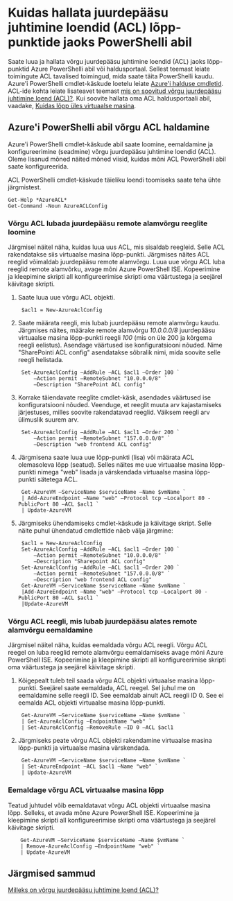 <properties
   pageTitle="Kuidas hallata juurdepääsu juhtimine loendid (ACL) lõpp-punktide jaoks PowerShelli abil"
   description="Saate teada, kuidas hallata ACL PowerShelli abil"
   services="virtual-network"
   documentationCenter="na"
   authors="jimdial"
   manager="carmonm"
   editor="tysonn" />
<tags
   ms.service="virtual-network"
   ms.devlang="na"
   ms.topic="article"
   ms.tgt_pltfrm="na"
   ms.workload="infrastructure-services"
   ms.date="03/15/2016"
   ms.author="jdial" />

# <a name="how-to-manage-access-control-lists-acls-for-endpoints-by-using-powershell"></a>Kuidas hallata juurdepääsu juhtimine loendid (ACL) lõpp-punktide jaoks PowerShelli abil

Saate luua ja hallata võrgu juurdepääsu juhtimine loendid (ACL) jaoks lõpp-punktid Azure PowerShelli abil või haldusportaal. Sellest teemast leiate toimingute ACL tavalised toimingud, mida saate täita PowerShelli kaudu. Azure'i PowerShelli cmdlet-käskude loetelu leiate [Azure'i halduse cmdletid](http://go.microsoft.com/fwlink/?LinkId=317721). ACL-ide kohta leiate lisateavet teemast [mis on soovitud võrgu juurdepääsu juhtimine loend (ACL)?](virtual-networks-acl.md). Kui soovite hallata oma ACL haldusportaali abil, vaadake, [Kuidas lõpp üles virtuaalse masina](../virtual-machines/virtual-machines-windows-classic-setup-endpoints.md).

## <a name="manage-network-acls-by-using-azure-powershell"></a>Azure'i PowerShelli abil võrgu ACL haldamine

Azure'i PowerShelli cmdlet-käskude abil saate loomine, eemaldamine ja konfigureerimine (seadmine) võrgu juurdepääsu juhtimine loendid (ACL). Oleme lisanud mõned näited mõned viisid, kuidas mõni ACL PowerShelli abil saate konfigureerida.

ACL PowerShelli cmdlet-käskude täieliku loendi toomiseks saate teha ühte järgmistest.

    Get-Help *AzureACL*
    Get-Command -Noun AzureACLConfig

### <a name="create-a-network-acl-with-rules-that-permit-access-from-a-remote-subnet"></a>Võrgu ACL lubada juurdepääsu remote alamvõrgu reeglite loomine

Järgmisel näitel näha, kuidas luua uus ACL, mis sisaldab reegleid. Selle ACL rakendatakse siis virtuaalse masina lõpp-punkti. Järgmises näites ACL reeglid võimaldab juurdepääsu remote alamvõrgu. Luua uue võrgu ACL luba reeglid remote alamvõrku, avage mõni Azure PowerShell ISE. Kopeerimine ja kleepimine skripti all konfigureerimise skripti oma väärtustega ja seejärel käivitage skripti.

1. Saate luua uue võrgu ACL objekti.

        $acl1 = New-AzureAclConfig

1. Saate määrata reegli, mis lubab juurdepääsu remote alamvõrgu kaudu. Järgmises näites, määrake remote alamvõrgu *10.0.0.0/8* juurdepääsu virtuaalse masina lõpp-punkti reegli *100* (mis on üle 200 ja kõrgema reegli eelistus). Asendage väärtused ise konfiguratsiooni nõuded. Nime "SharePointi ACL config" asendatakse sõbralik nimi, mida soovite selle reegli helistada.

        Set-AzureAclConfig –AddRule –ACL $acl1 –Order 100 `
            –Action permit –RemoteSubnet "10.0.0.0/8" `
            –Description "SharePoint ACL config"

1. Korrake täiendavate reeglite cmdlet-käsk, asendades väärtused ise konfiguratsiooni nõuded. Veenduge, et reeglit muuta arv kajastamiseks järjestuses, milles soovite rakendatavad reeglid. Väiksem reegli arv ülimuslik suurem arv.

        Set-AzureAclConfig –AddRule –ACL $acl1 –Order 200 `
            –Action permit –RemoteSubnet "157.0.0.0/8" `
            –Description "web frontend ACL config"

1. Järgmisena saate luua uue lõpp-punkti (lisa) või määrata ACL olemasoleva lõpp (seatud). Selles näites me uue virtuaalse masina lõpp-punkti nimega "web" lisada ja värskendada virtuaalse masina lõpp-punkti sätetega ACL.

        Get-AzureVM –ServiceName $serviceName –Name $vmName `
        | Add-AzureEndpoint –Name "web" –Protocol tcp –Localport 80 - PublicPort 80 –ACL $acl1 `
        | Update-AzureVM

1. Järgmiseks ühendamiseks cmdlet-käskude ja käivitage skript. Selle näite puhul ühendatud cmdlettide näeb välja järgmine:

        $acl1 = New-AzureAclConfig
        Set-AzureAclConfig –AddRule –ACL $acl1 –Order 100 `
            –Action permit –RemoteSubnet "10.0.0.0/8" `
            –Description "Sharepoint ACL config"
        Set-AzureAclConfig –AddRule –ACL $acl1 –Order 200 `
            –Action permit –RemoteSubnet "157.0.0.0/8" `
            –Description "web frontend ACL config"
        Get-AzureVM –ServiceName $serviceName –Name $vmName `
        |Add-AzureEndpoint –Name "web" –Protocol tcp –Localport 80 - PublicPort 80 –ACL $acl1 `
        |Update-AzureVM

### <a name="remove-a-network-acl-rule-that-permits-access-from-a-remote-subnet"></a>Võrgu ACL reegli, mis lubab juurdepääsu alates remote alamvõrgu eemaldamine

Järgmisel näitel näha, kuidas eemaldada võrgu ACL reegli.  Võrgu ACL reegel on luba reeglid remote alamvõrgu eemaldamiseks avage mõni Azure PowerShell ISE. Kopeerimine ja kleepimine skripti all konfigureerimise skripti oma väärtustega ja seejärel käivitage skripti.

1. Kõigepealt tuleb teil saada võrgu ACL objekti virtuaalse masina lõpp-punkti. Seejärel saate eemaldada, ACL reegel. Sel juhul me on eemaldamine selle reegli ID. See eemaldab ainult ACL reegli ID 0. See ei eemalda ACL objekti virtuaalse masina lõpp-punkti.

        Get-AzureVM –ServiceName $serviceName –Name $vmName `
        | Get-AzureAclConfig –EndpointName "web" `
        | Set-AzureAclConfig –RemoveRule –ID 0 –ACL $acl1

1. Järgmiseks peate võrgu ACL objekti rakendamine virtuaalse masina lõpp-punkti ja virtuaalse masina värskendada.

        Get-AzureVM –ServiceName $serviceName –Name $vmName `
        | Set-AzureEndpoint –ACL $acl1 –Name "web" `
        | Update-AzureVM

### <a name="remove-a-network-acl-from-a-virtual-machine-endpoint"></a>Eemaldage võrgu ACL virtuaalse masina lõpp

Teatud juhtudel võib eemaldatavat võrgu ACL objekti virtuaalse masina lõpp. Selleks, et avada mõne Azure PowerShell ISE. Kopeerimine ja kleepimine skripti all konfigureerimise skripti oma väärtustega ja seejärel käivitage skripti.

        Get-AzureVM –ServiceName $serviceName –Name $vmName `
        | Remove-AzureAclConfig –EndpointName "web" `
        | Update-AzureVM

## <a name="next-steps"></a>Järgmised sammud

[Milleks on võrgu juurdepääsu juhtimine loend (ACL)?](virtual-networks-acl.md)
